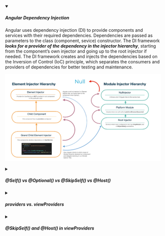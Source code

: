 <!-- https://brandfolder.com/workbench/extract-text-from-image -->
<!-- ![for root](/img/interviews/angular/custom-element.png) -->

<details open>
<summary><h5>Angular Dependency Injection</h5></summary>

Angular uses dependency injection (DI) to provide components and services with their required dependencies. Dependencies are passed as parameters to the class (component, sevice) constructor. The DI framework ***looks for a provider of the dependency in the injector hierarchy***, starting from the component’s own injector and going up to the root injector if needed. The DI framework creates and injects the dependencies based on the Inversion of Control (IoC) principle, which separates the consumers and providers of dependencies for better testing and maintenance.

![Angular Dependency Injection](/img/interviews/angular/DI-Angular.png)

</details>

<details>
<summary><h5>@Self() vs @Optional() vs @SkipSelf() vs @Host()</h5></summary>

These are Angular decorators that modify how the dependency injection framework resolves dependencies. Here is a brief explanation and example for each:

- `@Self()` tells Angular to ***look for the dependency only in the local injector of the current component*** or directive. For example:

```typescript
@Component({
  selector: 'my-grandChild',
  template: `
    <div class="box">
      GrandChildComponent => {{ randomNo }}
    </div>
  `,
  providers: [RandomService]
})
export class GrandChildComponent {
  randomNo: number;
  constructor(@Self() private randomService: RandomService) {
    this.randomNo = this.randomService.getRandom();
  }
}
```

- `@Optional()` tells Angular to assign null to the dependency if it is not found. For example:

```typescript
@Component({
  selector: 'my-grandChild',
  template: `
    <div class="box">
      GrandChildComponent => {{ randomNo }}
    </div>
  `
})
export class GrandChildComponent {
  randomNo: number;
  constructor(@Optional() private randomService: RandomService) {
    this.randomNo = this.randomService ? this.randomService.getRandom() : null;
  }
}
```
In this example, if `RandomService` is not provided by any injector, Angular will not throw an error but assign `null` to `randomService`

- `@SkipSelf()` tells Angular to ***skip the local injector of the current component*** or directive and look for the dependency in its parent injectors. For example:

```typescript
@Component({
  selector: 'my-grandChild',
  template: `
    <div class="box">
      GrandChildComponent => {{ randomNo }}
    </div>
  `
})
export class GrandChildComponent {
  randomNo: number;
  constructor(@SkipSelf() private randomService: RandomService) {
    this.randomNo = this.randomService.getRandom();
  }
}
```

- `@Host()` tells Angular to ***look for the dependency in the local injector of the current component or directive and its host component***. For example:

```typescript
@Component({
  selector: 'my-grandChild',
  template: `
    <div class="box">
      GrandChildComponent => {{ randomNo }}
    </div>
    <testDirective></testDirective>
  `,
  providers: [RandomService]
})
export class GrandChildComponent {
  randomNo: number;
  constructor(private randomService: RandomService) {
    this.randomNo = this.randomService.getRandom();
  }
}

@Directive({
  selector: 'testDirective'
})
export class TestDirective {
  randomNo: number;
  constructor(@Host() private randomService: RandomService) {
    this.randomNo = this.randomService.getRandom();
  }
}
```

</details>

<details>
<summary><h5>providers vs. viewProviders</h5></summary>

providers and viewProviders are properties of the `@Component` decorator that specify where Angular can find the providers of the dependencies for the component. The difference is that ***providers are available to both view children and content children of the component***, while ***viewProviders are only available to view children***. View children are the elements that are defined in the component's template, while content children are the elements that are projected into the component using `<ng-content>`. For example:

```typescript
@Component({
  selector: 'my-parent',
  template: `
    <div class="box">
      ParentComponent => {{ randomNo }}
    </div>
    <my-child></my-child>
    <ng-content></ng-content>
  `,
  providers: [RandomService]
})
export class ParentComponent {
  randomNo: number;
  constructor(private randomService: RandomService) {
    this.randomNo = this.randomService.getRandom();
  }
}

@Component({
  selector: 'my-child',
  template: `
    <div class="box">
      ChildComponent => {{ randomNo }}
    </div>
  `
})
export class ChildComponent {
  randomNo: number;
  constructor(private randomService: RandomService) {
    this.randomNo = this.randomService.getRandom();
  }
}

@Component({
  selector: 'my-grandChild',
  template: `
    <div class="box">
      GrandChildComponent => {{ randomNo }}
    </div>
  `
})
export class GrandChildComponent {
  randomNo: number;
  constructor(private randomService: RandomService) {
    this.randomNo = this.randomService.getRandom();
  }
}
```

In this example, RandomService is provided by ParentComponent using providers. This means that both ChildComponent and GrandChildComponent can inject RandomService as their dependencies. ChildComponent is a view child of ParentComponent, while GrandChildComponent is a content child of ParentComponent (projected using `<ng-content>`).

If we change providers to viewProviders in ParentComponent, then only ChildComponent can inject RandomService, but not GrandChildComponent. This is because viewProviders limits the provider to view children only. This can be useful to prevent projected content from interfering with your services.

</details>

<details>
<summary><h5>@SkipSelf() and @Host() in viewProviders</h5></summary>

- **@SkipSelf() and viewProviders**

```tsx
@Component({
  selector: 'app-child',
  viewProviders:
  [{ provide: AnimalService, useValue: { emoji: '🐶' } }]
})
export class ChildComponent {

  // add @SkipSelf()
  constructor(@SkipSelf() public animal : AnimalService) { }

}
```
The logical tree looks like this with @SkipSelf() in `<app-child>`:

```html
<app-root @NgModule(AppModule)
          @Inject(AnimalService=>"🐳")>
  <#VIEW><!-- search begins here and up -->
    <app-child>
      <#VIEW @Provide(AnimalService="🐶")
             @Inject(AnimalService, SkipSelf=>"🐳")>
        <!--Add @SkipSelf -->
      </#VIEW>
    </app-child>
  </#VIEW>
</app-root>
```

- **@Host() and viewProviders**

```tsx
@Component({
  selector: 'app-child',
  …
  viewProviders:
  [{ provide: AnimalService, useValue: { emoji: '🐶' } }]

})
export class ChildComponent {
  constructor(@Host() public animal : AnimalService) { }
}
```
```html
<app-root @NgModule(AppModule)
          @Inject(AnimalService=>"🐳")>
  <#VIEW>
    <app-child>
      <#VIEW @Provide(AnimalService="🐶")
             @Inject(AnimalService, @Host=>"🐶")> <!-- @Host stops search here: because AnimalService is provided here so Angular does not look further up the injector hierarchy -->
      </#VIEW>
    </app-child>
  </#VIEW>
</app-root>
```
</details>
